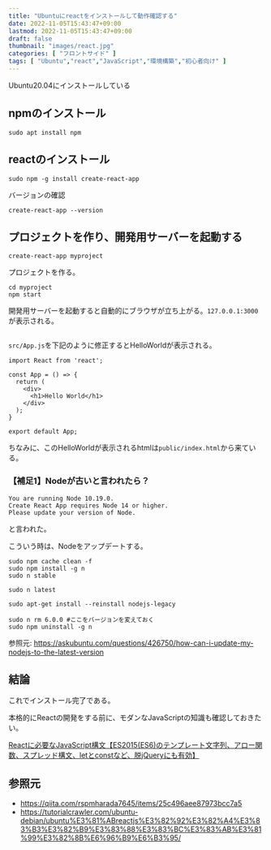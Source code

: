 ```yaml
---
title: "Ubuntuにreactをインストールして動作確認する"
date: 2022-11-05T15:43:47+09:00
lastmod: 2022-11-05T15:43:47+09:00
draft: false
thumbnail: "images/react.jpg"
categories: [ "フロントサイド" ]
tags: [ "Ubuntu","react","JavaScript","環境構築","初心者向け" ]
---
```



Ubuntu20.04にインストールしている

## npmのインストール

    sudo apt install npm

## reactのインストール

    sudo npm -g install create-react-app

バージョンの確認

    create-react-app --version


## プロジェクトを作り、開発用サーバーを起動する

    create-react-app myproject

プロジェクトを作る。

    cd myproject
    npm start

開発用サーバーを起動すると自動的にブラウザが立ち上がる。`127.0.0.1:3000`が表示される。

<div class="img-center"><img src="/images/Screenshot from 2022-11-06 11-49-50.png" alt=""></div>


`src/App.js`を下記のように修正するとHelloWorldが表示される。


```
import React from 'react';

const App = () => {
  return (
    <div>
      <h1>Hello World</h1>
    </div>
  );
}

export default App;
```

ちなみに、このHelloWorldが表示されるhtmlは`public/index.html`から来ている。





### 【補足1】Nodeが古いと言われたら？

```
You are running Node 10.19.0.
Create React App requires Node 14 or higher. 
Please update your version of Node.
```

と言われた。

こういう時は、Nodeをアップデートする。

```
sudo npm cache clean -f
sudo npm install -g n
sudo n stable

sudo n latest

sudo apt-get install --reinstall nodejs-legacy

sudo n rm 6.0.0 #ここをバージョンを変えておく
sudo npm uninstall -g n
```

参照元: https://askubuntu.com/questions/426750/how-can-i-update-my-nodejs-to-the-latest-version

<!--
### 【補足2】tarが古いと言われたら？

reactをインストールした時、

```
npm WARN deprecated tar@2.2.2: This version of tar is no longer supported, and will not receive security updates. Please upgrade asap.
```

と表示されることがある。

これは

```
npm install tar
```
と実行すればOK。ちなみに、
```
npm i tar
```
としてもOK

参照元: https://stackoverflow.com/questions/68857411/npm-warn-deprecated-tar2-2-2-this-version-of-tar-is-no-longer-supported-and-w


### 【補足3】脆弱性があると言われたら？

```
6 high severity vulnerabilities
```

などと表示されたら。

```
npm audit fix --force
```

-->


## 結論

これでインストール完了である。

本格的にReactの開発をする前に、モダンなJavaScriptの知識も確認しておきたい。

[Reactに必要なJavaScript構文【ES2015(ES6)のテンプレート文字列、アロー関数、スプレッド構文、letとconstなど、脱jQueryにも有効】](/post/react-essential-javascript/)

## 参照元

- https://qiita.com/rspmharada7645/items/25c496aee87973bcc7a5
- https://tutorialcrawler.com/ubuntu-debian/ubuntu%E3%81%ABreactjs%E3%82%92%E3%82%A4%E3%83%B3%E3%82%B9%E3%83%88%E3%83%BC%E3%83%AB%E3%81%99%E3%82%8B%E6%96%B9%E6%B3%95/



